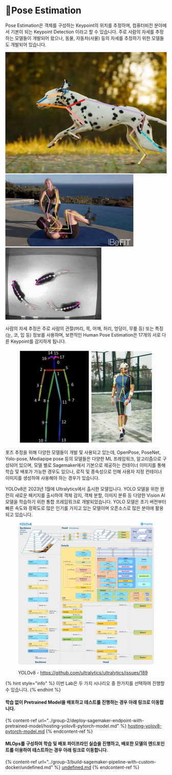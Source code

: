 # Pose Estimation

Pose Estimation은 객체를 구성하는 Keypoint의 위치를 추정하며, 컴퓨터비전 분야에서 기본이 되는 Keypoint Detection 이라고 할 수 있습니다. 주로 사람의 자세를 추정하는 모델들이 개발되어 왔으나, 동물, 자동차(사물) 등의 자세를 추정하기 위한 모델들도 개발되어 있습니다.&#x20;

![](<../.gitbook/assets/image (32).png>)![](../.gitbook/assets/human.gif)![](../.gitbook/assets/rat.gif)

사람의 자세 추정은 주로 사람의 관절(머리, 목, 어깨, 허리, 엉덩이, 무릎 등) 또는 특징(눈, 코, 입 등) 정보를 사용하며, 보편적인 Human Pose Estimation은 17개의 서로 다른 Keypoint를 감지하게 됩니다.

<figure><img src="../.gitbook/assets/image (43).png" alt=""><figcaption></figcaption></figure>

포즈 추정을 위해 다양한 모델들이 개발 및 사용되고 있는데, OpenPose, PoseNet, Yolo-pose, Mediapipe pose 등의 모델들은 다양한 ML 프레임워크, 알고리즘으로 구성되어 있으며, 모델 별로 Sagemaker에서 기본으로 제공하는 컨테이너 이미지를 통해 학습 및 배포가 가능한 경우도 있으나, 로직 및 종속성으로 인해 사용자 지정 컨테이너 이미지를 생성하여 사용해야 하는 경우가 있습니다.

YOLOv8은 2023년 1월에 Ultralytics에서 출시한 모델입니다. YOLO 모델을 위한 완전히 새로운 패키지를 출시하여 객체 감지, 객체 분할, 이미지 분류 등 다양한 Vision AI 모델을 학습하기 위한 통합 프레임워크로 개발되었습니다. YOLO 모델은 초기 버전부터 빠른 속도와 정확도로 많은 인기를 가지고 있는 모델이며 오픈소스로 많은 분야에 활용되고 있습니다.

<figure><img src="../.gitbook/assets/image (69).png" alt=""><figcaption><p>YOLOv8 - <a href="https://github.com/ultralytics/ultralytics/issues/189">https://github.com/ultralytics/ultralytics/issues/189</a></p></figcaption></figure>



{% hint style="info" %}
이번 Lab은 두 가지 시나리오 중 한가지를 선택하여 진행할 수 있습니다.
{% endhint %}

#### 학습 없이 Pretrained Model을 배포하고 테스트를 진행하는 경우 아래 링크로 이동합니다.

{% content-ref url="../group-2/deploy-sagemaker-endpoint-with-pretrained-model/hosting-yolov8-pytorch-model.md" %}
[hosting-yolov8-pytorch-model.md](../group-2/deploy-sagemaker-endpoint-with-pretrained-model/hosting-yolov8-pytorch-model.md)
{% endcontent-ref %}

#### MLOps를 구성하여 학습 및 배포 파이프라인 실습을 진행하고, 배포한 모델의 엔드포인트를 이용하여 테스트하는 경우 아래 링크로 이동합니다.

{% content-ref url="../group-3/build-sagemaker-pipeline-with-custom-docker/undefined.md" %}
[undefined.md](../group-3/build-sagemaker-pipeline-with-custom-docker/undefined.md)
{% endcontent-ref %}
